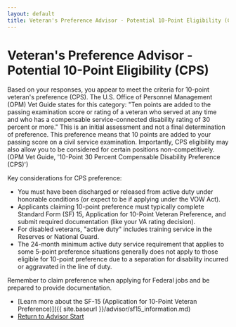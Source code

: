 ```yaml
---
layout: default
title: Veteran's Preference Advisor - Potential 10-Point Eligibility (CPS)
---
```


# Veteran's Preference Advisor - Potential 10-Point Eligibility (CPS)

Based on your responses, you appear to meet the criteria for 10-point veteran's preference (CPS). The U.S. Office of Personnel Management (OPM) Vet Guide states for this category: "Ten points are added to the passing examination score or rating of a veteran who served at any time and who has a compensable service-connected disability rating of 30 percent or more." This is an initial assessment and not a final determination of preference. This preference means that 10 points are added to your passing score on a civil service examination. Importantly, CPS eligibility may also allow you to be considered for certain positions non-competitively. (OPM Vet Guide, '10-Point 30 Percent Compensable Disability Preference (CPS)')

Key considerations for CPS preference:
* You must have been discharged or released from active duty under honorable conditions (or expect to be if applying under the VOW Act).
* Applicants claiming 10-point preference must typically complete Standard Form (SF) 15, Application for 10-Point Veteran Preference, and submit required documentation (like your VA rating decision).
* For disabled veterans, "active duty" includes training service in the Reserves or National Guard.
* The 24-month minimum active duty service requirement that applies to some 5-point preference situations generally does not apply to those eligible for 10-point preference due to a separation for disability incurred or aggravated in the line of duty.

Remember to claim preference when applying for Federal jobs and be prepared to provide documentation.

* [Learn more about the SF-15 (Application for 10-Point Veteran Preference)]({{ site.baseurl }}/advisor/sf15_information.md)
* [Return to Advisor Start](./start.md)

